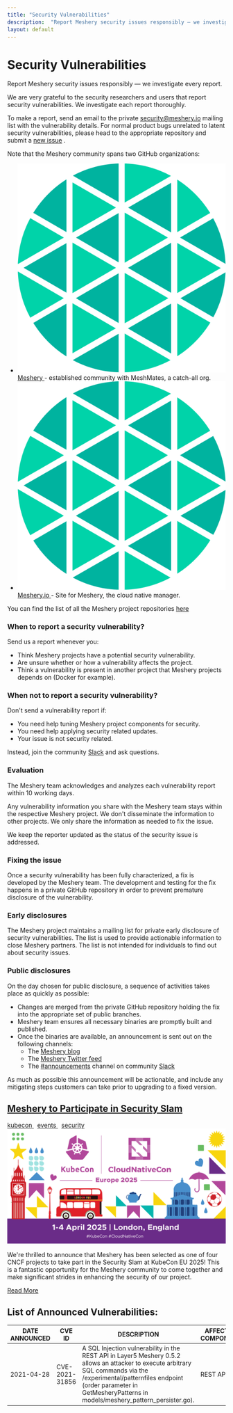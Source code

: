 ```yaml
---
title: "Security Vulnerabilities"
description:  "Report Meshery security issues responsibly — we investigate every report."
layout: default
---
```


<div class="security-vulnerabilities">
  <div class="page-header-section">
    <h1>Security Vulnerabilities</h1>
    <p>Report Meshery security issues responsibly — we investigate every report.</p>
  </div>

  <div class="page-content">
    <p>We are very grateful to the security researchers and users that report security vulnerabilities. We investigate each report thoroughly.</p>
    <p>To make a report, send an email to the private <a href="mailto: security@meshery.io">security@meshery.io</a>  mailing list with the vulnerability details. For normal product bugs unrelated to latent security vulnerabilities, please head to the appropriate repository and submit a <a href="https://github.com/meshery/meshery/issues/new/choose">new issue</a> .</p>
    <p>Note that the Meshery community spans two GitHub organizations:</p>
    <ul class="project-org-list">
      <li>
        <a href="https://github.com/meshery">
          <img
              src="/assets/images/logos/meshery-logo.png"
              alt="Meshery organization logo"/>
          Meshery
        </a>
        - established community with MeshMates, a catch-all org.
      </li>
      <li>
        <a href="https://github.com/meshery/meshery.io">
          <img
            src="/assets/images/logos/meshery-logo.png"
            alt="Meshery.io site logo"
          />
          Meshery.io
        </a>
        - Site for Meshery, the cloud native manager.
      </li>
    </ul>
    <p>You can find the list of all the Meshery project repositories <a href="https://github.com/meshery">here</a></p>
    <h3>When to report a security vulnerability?</h3>
    <p>Send us a report whenever you:</p>
    <ul>
      <li>Think Meshery projects have a potential security vulnerability.</li>
      <li>Are unsure whether or how a vulnerability affects the project.</li>
      <li>Think a vulnerability is present in another project that Meshery projects depends on (Docker for example).</li>
    </ul>
    <h3>When not to report a security vulnerability?</h3>
    <p>Don't send a vulnerability report if:</p>
    <ul>
      <li>You need help tuning Meshery project components for security.</li>
      <li>You need help applying security related updates.</li>
      <li>Your issue is not security related.</li>
    </ul>
    <p>Instead, join the community <a href="https://slack.meshery.io/">Slack</a>  and ask questions.</p>
    <h3>Evaluation</h3>
    <p>The Meshery team acknowledges and analyzes each vulnerability report within 10 working days.</p>
    <p>Any vulnerability information you share with the Meshery team stays within the respective Meshery project. We don't disseminate the information to other projects. We only share the information as needed to fix the issue.</p>
    <p>We keep the reporter updated as the status of the security issue is addressed.</p>
    <h3>Fixing the issue</h3>
    <p>Once a security vulnerability has been fully characterized, a fix is developed by the Meshery team. The development and testing for the fix happens in a private GitHub repository in order to prevent premature disclosure of the vulnerability.</p>
    <h3>Early disclosures</h3>
    <p>The Meshery project maintains a mailing list for private early disclosure of security vulnerabilities. The list is used to provide actionable information to close Meshery partners. The list is not intended for individuals to find out about security issues.</p>
    <h3>Public disclosures</h3>
    <p>On the day chosen for public disclosure, a sequence of activities takes place as quickly as possible:</p>
    <ul>
      <li>Changes are merged from the private GitHub repository holding the fix into the appropriate set of public branches.
      </li>
      <li>Meshery team ensures all necessary binaries are promptly built and published.</li>
      <li>Once the binaries are available, an announcement is sent out on the following channels:
        <ul class = "public-disclosures">
          <li>The <a href="https://meshery.io/blog/">Meshery blog</a></li>
          <li>The <a href="https://x.com/mesheryio">Meshery Twitter feed</a></li>
          <li>The <a href="https://mesheryio.slack.com/archives/CSF3PSZT9">#announcements</a> channel on community <a href="https://slack.meshery.io/">Slack</a></li>
        </ul>
      </li>
    </ul>
    <p>As much as possible this announcement will be actionable, and include any mitigating steps customers can take prior to upgrading to a fixed version.</p>
    <!--Security Slam-->
    <div class="blog-post-section">
      <div class="blog-post-header">
        <h2><a href="/blog/2025/03/2025-03-27-meshery-at-kubecon-eu-2025-security-slam/"> Meshery to Participate in Security Slam </a></h2>
      </div>
      <a href="/blog/category/kubecon/" class="btn" > kubecon </a>
      &nbsp; <a href="/blog/category/events/" class="btn" > events </a>
      &nbsp; <a href="/blog/category/security/" class="btn" > security </a>
      <img class="featured-image" src="/assets/images/posts/2025-03-27-meshery-at-kubecon-eu-2025/kubecon-eu-2025.png" alt="Meshery at KubeCon EU 2025 Security Slam announcement banner">
      <div class="blog-post-excerpt">
        <p>We're thrilled to announce that Meshery has been selected as one of four CNCF projects to take part in the Security Slam at KubeCon EU 2025! This is a fantastic opportunity for the Meshery community to come together and make significant strides in enhancing the security of our project.</p>
      </div>
      <a href="/blog/2025/03/2025-03-27-meshery-at-kubecon-eu-2025-security-slam/" class="btn" > Read More </a>
    </div>
    <h2>List of Announced Vulnerabilities:</h2>
    <div class ="table-wrapper">
      <div class="talks-and-presentations">
        <table>
          <thead>
              <tr>
                  <th>DATE ANNOUNCED</th>
                  <th>CVE ID</th>
                  <th>DESCRIPTION</th>
                  <th>AFFECTED COMPONENT</th>
                  <th>VULNERABLE VERSION</th>
                  <th>PATCHED VERSION</th>
                  <th>FIX DETAILS</th>
                  <th>LINKS</th>
              </tr>
          </thead>
          <tbody>
            <tr class="talks-table-row">
              <td>2021-04-28</td>
              <td>CVE-2021-31856</td>
              <td>A SQL Injection vulnerability in the REST API in Layer5 Meshery 0.5.2 allows an attacker to execute arbitrary SQL commands via the /experimental/patternfiles endpoint (order parameter in GetMesheryPatterns in models/meshery_pattern_persister.go).</td>
              <td>REST API</td>
              <td>v0.5.2</td>
              <td>v0.5.3</td>
              <td><a href="https://github.com/meshery/meshery/pull/2745">fix pull</a></td> 
              <td><a href="https://cve.mitre.org/cgi-bin/cvename.cgi?name=CVE-2021-31856">mitre</a>, <a href="https://github.com/ssst0n3/CVE-2021-31856">details</a></td>
            </tr>
          </tbody>
        </table>
      </div>
    </div>
  </div>
</div>